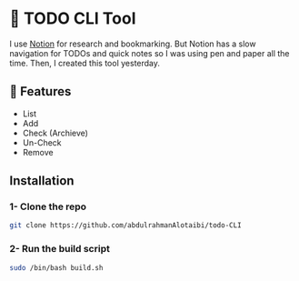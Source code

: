 # 📝 TODO CLI Tool

I use [Notion](https://www.notion.so/) for research and bookmarking. But Notion has a slow navigation for TODOs and quick notes so I was using pen and paper all the time. Then, I created this tool yesterday.

## 🚀 Features
- List 
- Add
- Check (Archieve)
- Un-Check
- Remove

## **Installation**

### 1- Clone the repo 
```bash
git clone https://github.com/abdulrahmanAlotaibi/todo-CLI 
```

### 2- Run the build script

```bash
sudo /bin/bash build.sh
```

